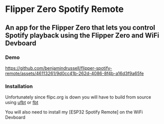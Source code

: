 # Flipper Zero Spotify Remote

## An app for the Flipper Zero that lets you control Spotify playback using the Flipper Zero and WiFi Devboard

### Demo
https://github.com/benjamindrussell/flipper-spotify-remote/assets/46113261/9d0cc41b-262d-4086-8f4b-a16d3f9a65fe

### Installation
Unfortunately since flipc.org is down you will have to build from source using [ufbt](https://github.com/flipperdevices/flipperzero-ufbt) or [fbt](https://github.com/flipperdevices/flipperzero-firmware/blob/dev/documentation/fbt.md)

You will also need to install my [ESP32 Spotify Remote] on the WiFi Devboard

